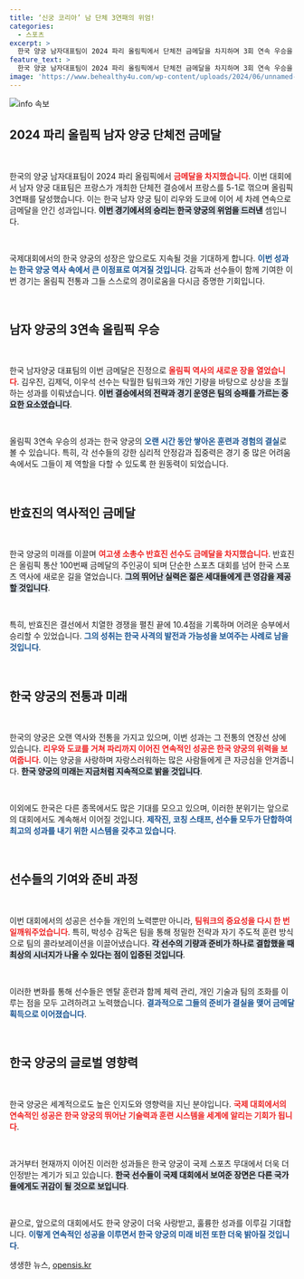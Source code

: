 ```yaml
---
title: ‘신궁 코리아’ 남 단체 3연패의 위엄!
categories:
  - 스포츠
excerpt: >
  한국 양궁 남자대표팀이 2024 파리 올림픽에서 단체전 금메달을 차지하며 3회 연속 우승을 이뤄냈습니다. 또, 여고생 소총수 반효진이 역대 최연소 메달리스트로 100번째 금메달의 주인공이 됐습니다! 클릭해서 자세한 이야기를 확인하세요!
feature_text: >
  한국 양궁 남자대표팀이 2024 파리 올림픽에서 단체전 금메달을 차지하며 3회 연속 우승을 이뤄냈습니다. 또, 여고생 소총수 반효진이 역대 최연소 메달리스트로 100번째 금메달의 주인공이 됐습니다! 클릭해서 자세한 이야기를 확인하세요!
image: 'https://www.behealthy4u.com/wp-content/uploads/2024/06/unnamed-file.png'
---
```


<p><img src="https://www.behealthy4u.com/wp-content/uploads/2024/06/unnamed-file.png" alt="info 속보" /></p>

<h2 data-ke-size="size26">2024 파리 올림픽 남자 양궁 단체전 금메달</h2>

<p data-ke-size="size16">&nbsp;</p>

<p>한국의 양궁 남자대표팀이 2024 파리 올림픽에서 <b><span style="color: #ee2323;">금메달을 차지했습니다</span></b>. 이번 대회에서 남자 양궁 대표팀은 프랑스가 개최한 단체전 결승에서 프랑스를 5-1로 꺾으며 올림픽 3연패를 달성했습니다. 이는 한국 남자 양궁 팀이 리우와 도쿄에 이어 세 차례 연속으로 금메달을 안긴 성과입니다. <b><span style="background-color: #21538527;">이번 경기에서의 승리는 한국 양궁의 위엄을 드러낸</span></b> 셈입니다. </p>

<p data-ke-size="size16">&nbsp;</p>

<p>국제대회에서의 한국 양궁의 성장은 앞으로도 지속될 것을 기대하게 합니다. <b><span style="color: #1a5490;">이번 성과는 한국 양궁 역사 속에서 큰 이정표로 여겨질 것입니다</span></b>. 감독과 선수들이 함께 기여한 이번 경기는 올림픽 전통과 그들 스스로의 경이로움을 다시금 증명한 기회입니다. </p>

<p data-ke-size="size16">&nbsp;</p>

<h2 data-ke-size="size26">남자 양궁의 3연속 올림픽 우승</h2>

<p data-ke-size="size16">&nbsp;</p>

<p>한국 남자양궁 대표팀의 이번 금메달은 진정으로 <b><span style="color: #ee2323;">올림픽 역사의 새로운 장을 열었습니다</span></b>. 김우진, 김제덕, 이우석 선수는 탁월한 팀워크와 개인 기량을 바탕으로 상상을 초월하는 성과를 이뤄냈습니다. <b><span style="background-color: #21538527;">이번 결승에서의 전략과 경기 운영은 팀의 승패를 가르는 중요한 요소였습니다</span></b>. </p>

<p data-ke-size="size16">&nbsp;</p>

<p>올림픽 3연속 우승의 성과는 한국 양궁의 <b><span style="color: #1a5490;">오랜 시간 동안 쌓아온 훈련과 경험의 결실</span></b>로 볼 수 있습니다. 특히, 각 선수들의 강한 심리적 안정감과 집중력은 경기 중 많은 어려움 속에서도 그들이 제 역할을 다할 수 있도록 한 원동력이 되었습니다.</p>

<p data-ke-size="size16">&nbsp;</p>

<h2 data-ke-size="size26">반효진의 역사적인 금메달</h2>

<p data-ke-size="size16">&nbsp;</p>

<p>한국 양궁의 미래를 이끌며 <b><span style="color: #ee2323;">여고생 소총수 반효진 선수도 금메달을 차지했습니다</span></b>. 반효진은 올림픽 통산 100번째 금메달의 주인공이 되며 단순한 스포츠 대회를 넘어 한국 스포츠 역사에 새로운 길을 열었습니다. <b><span style="background-color: #21538527;">그의 뛰어난 실력은 젊은 세대들에게 큰 영감을 제공할 것입니다</span></b>. </p>

<p data-ke-size="size16">&nbsp;</p>

<p>특히, 반효진은 결선에서 치열한 경쟁을 펼친 끝에 10.4점을 기록하며 어려운 승부에서 승리할 수 있었습니다. <b><span style="color: #1a5490;">그의 성취는 한국 사격의 발전과 가능성을 보여주는 사례로 남을 것입니다</span></b>. </p>

<p data-ke-size="size16">&nbsp;</p>

<h2 data-ke-size="size26">한국 양궁의 전통과 미래</h2>

<p data-ke-size="size16">&nbsp;</p>

<p>한국의 양궁은 오랜 역사와 전통을 가지고 있으며, 이번 성과는 그 전통의 연장선 상에 있습니다. <b><span style="color: #ee2323;">리우와 도쿄를 거쳐 파리까지 이어진 연속적인 성공은 한국 양궁의 위력을 보여줍니다</span></b>. 이는 양궁을 사랑하며 자랑스러워하는 많은 사람들에게 큰 자긍심을 안겨줍니다. <b><span style="background-color: #21538527;">한국 양궁의 미래는 지금처럼 지속적으로 밝을 것입니다</span></b>. </p>

<p data-ke-size="size16">&nbsp;</p>

<p>이외에도 한국은 다른 종목에서도 많은 기대를 모으고 있으며, 이러한 분위기는 앞으로의 대회에서도 계속해서 이어질 것입니다. <b><span style="color: #1a5490;">제작진, 코칭 스태프, 선수들 모두가 단합하여 최고의 성과를 내기 위한 시스템을 갖추고 있습니다</span></b>.</p>

<p data-ke-size="size16">&nbsp;</p>

<h2 data-ke-size="size26">선수들의 기여와 준비 과정</h2>

<p data-ke-size="size16">&nbsp;</p>

<p>이번 대회에서의 성공은 선수들 개인의 노력뿐만 아니라, <b><span style="color: #ee2323;">팀워크의 중요성을 다시 한 번 일깨워주었습니다</span></b>. 특히, 박성수 감독은 팀을 통해 정밀한 전략과 자기 주도적 훈련 방식으로 팀의 콜라보레이션을 이끌어냈습니다. <b><span style="background-color: #21538527;">각 선수의 기량과 준비가 하나로 결합했을 때 최상의 시너지가 나올 수 있다는 점이 입증된 것입니다</span></b>.</p>

<p data-ke-size="size16">&nbsp;</p>

<p>이러한 변화를 통해 선수들은 멘탈 훈련과 함께 체력 관리, 개인 기술과 팀의 조화를 이루는 점을 모두 고려하려고 노력했습니다. <b><span style="color: #1a5490;">결과적으로 그들의 준비가 결실을 맺어 금메달 획득으로 이어졌습니다</span></b>.</p>

<p data-ke-size="size16">&nbsp;</p>

<h2 data-ke-size="size26">한국 양궁의 글로벌 영향력</h2>

<p data-ke-size="size16">&nbsp;</p>

<p>한국 양궁은 세계적으로도 높은 인지도와 영향력을 지닌 분야입니다. <b><span style="color: #ee2323;">국제 대회에서의 연속적인 성공은 한국 양궁의 뛰어난 기술력과 훈련 시스템을 세계에 알리는 기회가 됩니다</span></b>. </p>

<p data-ke-size="size16">&nbsp;</p>

<p>과거부터 현재까지 이어진 이러한 성과들은 한국 양궁이 국제 스포츠 무대에서 더욱 더 인정받는 계기가 되고 있습니다. <b><span style="background-color: #21538527;">한국 선수들이 국제 대회에서 보여준 장면은 다른 국가들에게도 귀감이 될 것으로 보입니다</span></b>. </p>

<p data-ke-size="size16">&nbsp;</p>

<p>끝으로, 앞으로의 대회에서도 한국 양궁이 더욱 사랑받고, 훌륭한 성과를 이루길 기대합니다. <b><span style="color: #1a5490;">이렇게 연속적인 성공을 이루면서 한국 양궁의 미래 비전 또한 더욱 밝아질 것입니다</span></b>.</p>
생생한 뉴스, <a href="https://opensis.kr" rel="dofollow">opensis.kr</a>


